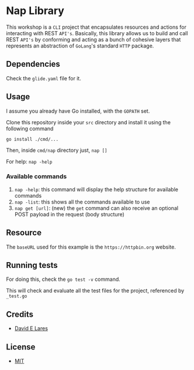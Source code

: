 # Nap Library

This workshop is a `CLI` project that encapsulates resources and actions for interacting with REST `API's`. Basically, this library allows us to build and call REST `API's` by conforming and acting as a bunch of cohesive layers that represents an abstraction of `GoLang`'s standard `HTTP` package.

## Dependencies

Check the `glide.yaml` file for it.

## Usage

I assume you already have Go installed, with the `GOPATH` set.

Clone this repository inside your `src` directory and install it using the following command

`go install ./cmd/...`

Then, inside `cmd/nap` directory just, `nap []`

For help: `nap -help`

### Available commands

1. `nap -help`: this command will display the help structure for available commands
2. `nap -list`: this shows all the commands available to use
3. `nap get [url]`: (new) the `get` command can also receive an optional POST payload in the request (body structure)

## Resource

The `baseURL` used for this example is the `https://httpbin.org` website.

## Running tests

For doing this, check the `go test -v` command.

This will check and evaluate all the test files for the project, referenced by `_test.go`

## Credits

 - [David E Lares](https://twitter.com/davidlares3)

## License

 - [MIT](https://opensource.org/licenses/MIT)
